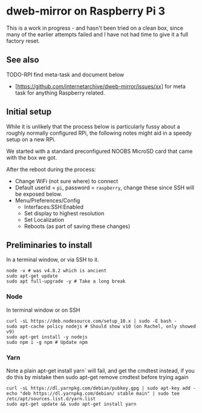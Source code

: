 # dweb-mirror on Raspberry Pi 3

This is a work in progress - and hasn't been tried on a clean box, since many of the earlier attempts failed 
and I have not had time to give it a full factory reset.

## See also
TODO-RPI find meta-task and document below
* [https://github.com/internetarchive/dweb-mirror/issues/xx] for meta task for anything Raspberry related.

## Initial setup

While it is unlikely that the process below is particularly fussy about a roughly normally configured RPi, 
the following notes might aid in a speedy setup on a new RPi.

We started with a standard preconfigured NOOBS MicroSD card that came with the box we got. 

After the reboot during the process:
* Change WiFi (not sure where) to connect
* Default userid = `pi`, password = `raspberry`, change these since SSH will be exposed below.
* Menu/Preferences/Config
  * Interfaces:SSH:Enabled
  * Set display to highest resolution
  * Set Localization
  * Reboots (as part of saving these changes)

## Preliminaries to install

In a terminal window, or via SSH to it. 
```
node -v # was v4.8.2 which is ancient
sudo apt-get update
sudo apt full-upgrade -y # Take a long break 
```
### Node
In terminal window or on SSH
```
curl -sL https://deb.nodesource.com/setup_10.x | sudo -E bash -
sudo apt-cache policy nodejs # Should show v10 (on Rachel, only showed v9)
sudo apt-get install -y nodejs
sudo npm i -g npm # Update npm
```

### Yarn
Note a plain apt-get install yarn` will fail, and get the cmdtest instead, if you do this by mistake then sudo apt-get remove cmdtest before trying again
```
curl -sL https://dl.yarnpkg.com/debian/pubkey.gpg | sudo apt-key add -
echo "deb https://dl.yarnpkg.com/debian/ stable main" | sudo tee /etc/apt/sources.list.d/yarn.list
sudo apt-get update && sudo apt-get install yarn
